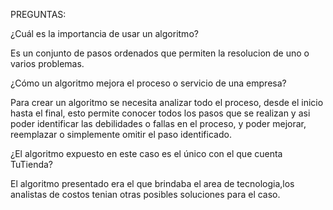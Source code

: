 PREGUNTAS:

¿Cuál es la importancia de usar un algoritmo?

Es un conjunto de pasos ordenados que 
permiten la resolucion de uno o varios
problemas.

¿Cómo un algoritmo mejora el proceso o servicio de una empresa?

Para crear un algoritmo se necesita analizar
todo el proceso, desde el inicio hasta el final,
esto permite conocer todos los pasos que se 
realizan y asi poder identificar las 
debilidades o fallas en el proceso, y poder 
mejorar, reemplazar o simplemente omitir el 
paso identificado.

¿El algoritmo expuesto en este caso es el único con el que cuenta TuTienda?

El algoritmo presentado era el que brindaba
el area de tecnologia,los analistas de costos 
tenian otras posibles soluciones para el caso.